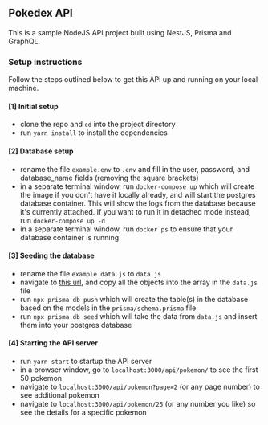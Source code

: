 ## Pokedex API

This is a sample NodeJS API project built using NestJS, Prisma and GraphQL.

### Setup instructions

Follow the steps outlined below to get this API up and running on your local machine.

#### [1] Initial setup

- clone the repo and `cd` into the project directory
- run `yarn install` to install the dependencies

#### [2] Database setup

- rename the file `example.env` to `.env` and fill in the user, password, and database_name fields (removing the square brackets)
- in a separate terminal window, run `docker-compose up` which will create the image if you don't have it locally already, and will start the postgres database container. This will show the logs from the database because it's currently attached. If you want to run it in detached mode instead, run `docker-compose up -d`
- in a separate terminal window, run `docker ps` to ensure that your database container is running

#### [3] Seeding the database

- rename the file `example.data.js` to `data.js`
- navigate to [this url](https://github.com/fanzeyi/pokemon.json/blob/master/pokedex.json), and copy all the objects into the array in the `data.js` file
- run `npx prisma db push` which will create the table(s) in the database based on the models in the `prisma/schema.prisma` file
- run `npx prisma db seed` which will take the data from `data.js` and insert them into your postgres database

#### [4] Starting the API server

- run `yarn start` to startup the API server
- in a browser window, go to `localhost:3000/api/pokemon/` to see the first 50 pokemon
- navigate to `localhost:3000/api/pokemon?page=2` (or any page number) to see additional pokemon
- navigate to `localhost:3000/api/pokemon/25` (or any number you like) so see the details for a specific pokemon

